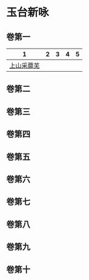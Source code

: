 # 玉台新咏

## 卷第一

| 1                 | 2    | 3    | 4    | 5    |
| ----------------- | ---- | ---- | ---- | ---- |
| [上山采蘼芜](上山采蘼芜.md) |      |      |      |      |

## 卷第二



## 卷第三



## 卷第四



## 卷第五



## 卷第六



## 卷第七



## 卷第八



## 卷第九



## 卷第十


